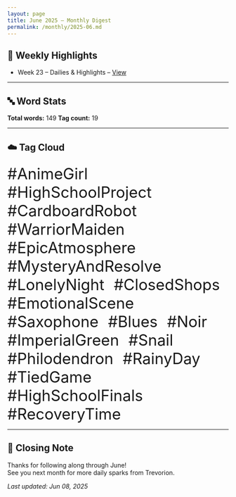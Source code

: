 ```yaml
---
layout: page
title: June 2025 – Monthly Digest
permalink: /monthly/2025-06.md
---
```


## 📅 Weekly Highlights

- Week 23 – Dailies & Highlights – [View](/2025/06/02/week-23.html)

---

## 🔤 Word Stats

**Total words:** 149
**Tag count:** 19

---

## ☁️ Tag Cloud

<span style="font-size: 2.5em; margin-right: 0.5em;">#AnimeGirl</span>
<span style="font-size: 2.5em; margin-right: 0.5em;">#HighSchoolProject</span>
<span style="font-size: 2.5em; margin-right: 0.5em;">#CardboardRobot</span>
<span style="font-size: 2.5em; margin-right: 0.5em;">#WarriorMaiden</span>
<span style="font-size: 2.5em; margin-right: 0.5em;">#EpicAtmosphere</span>
<span style="font-size: 2.5em; margin-right: 0.5em;">#MysteryAndResolve</span>
<span style="font-size: 2.5em; margin-right: 0.5em;">#LonelyNight</span>
<span style="font-size: 2.5em; margin-right: 0.5em;">#ClosedShops</span>
<span style="font-size: 2.5em; margin-right: 0.5em;">#EmotionalScene</span>
<span style="font-size: 2.5em; margin-right: 0.5em;">#Saxophone</span>
<span style="font-size: 2.5em; margin-right: 0.5em;">#Blues</span>
<span style="font-size: 2.5em; margin-right: 0.5em;">#Noir</span>
<span style="font-size: 2.5em; margin-right: 0.5em;">#ImperialGreen</span>
<span style="font-size: 2.5em; margin-right: 0.5em;">#Snail</span>
<span style="font-size: 2.5em; margin-right: 0.5em;">#Philodendron</span>
<span style="font-size: 2.5em; margin-right: 0.5em;">#RainyDay</span>
<span style="font-size: 2.5em; margin-right: 0.5em;">#TiedGame</span>
<span style="font-size: 2.5em; margin-right: 0.5em;">#HighSchoolFinals</span>
<span style="font-size: 2.5em; margin-right: 0.5em;">#RecoveryTime</span>

---

## 🌟 Closing Note

Thanks for following along through June!  
See you next month for more daily sparks from Trevorion.

_Last updated: Jun 08, 2025_
